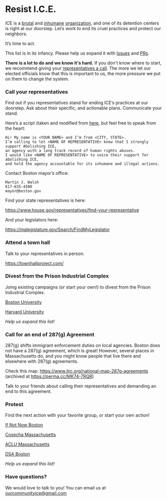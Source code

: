 # Resist I.C.E.

ICE is a [brutal](https://www.bostonmagazine.com/news/2019/07/02/ayanna-pressley-migrant-detention-centers-texas/) and [inhumane](https://www.theatlantic.com/politics/archive/2019/07/border-patrols-oversight-sick-migrant-children/593224/) [organization](https://www.aclu.org/press-releases/aclu-obtains-documents-showing-widespread-abuse-child-immigrants-us-custody), and one of its detention centers is right at our doorstep. Let’s work to end its cruel practices and protect our neighbors.

It’s time to act.

This list is in its infancy. Please help us expand it with [Issues](https://github.com/ice-here/resist/issues) and [PRs](https://github.com/ice-here/resist/pulls).


**There is a lot to do and we know it's hard.**
If you don't know where to start, we recommend giving your [representatives a call](call-your-representatives). The more we let our elected officials know that this is important to us, the more pressure we put on them to change the system.

### Call your representatives
Find out if you representatives stand for ending ICE’s practices at our doorstep. Ask about their specific, and actionable plans. Communicate your stand.

Here’s a script (taken and modified from [here](https://breakice.org/), but feel free to speak from the heart:

```
Hi! My name is <YOUR NAME> and I’m from <CITY, STATE>. 
I’m calling to let <NAME OF REPRESENTATIVE> know that I strongly support Abolishing ICE, 
an agency with a long track record of human rights abuses. 
I would like <NAME OF REPRESENTATIVE> to voice their support for abolishing ICE, 
and hold the agency accountable for its inhumane and illegal actions.
```

Contact Boston mayor’s office:
```
Martin J. Walsh
617-635-4500 
mayor@boston.gov
```

Find your state representatives is here:

https://www.house.gov/representatives/find-your-representative

And your legislators here:

https://malegislature.gov/Search/FindMyLegislator

### Attend a town hall
Talk to your representatives in person.

https://townhallproject.com/ 

### Divest from the Prison Industrial Complex

Joing existing campaigns (or start your own!) to divest from the Prison Industrial Complex.

[Boston University](https://www.facebook.com/BUStudentsAgainstMassIncarceration/)

[Harvard University](https://harvardprisondivest.org/)

*Help us expand this list!*

### Call for an end of 287(g) Agreement
287(g) shifts immigrant enforcement duties on local agencies. 
Boston does not have a 287(g) agreement, which is great! However, several places in Massachusetts do, and you might know people that live there and elsewhere with 287(g) agreements.

Check this map: https://www.ilrc.org/national-map-287g-agreements (archived at https://perma.cc/MK74-7RQR)

Talk to your friends about calling their representatives and demanding an end to this agreement.

### Protest
Find the next action with your favorite group, or start your own action!

[If Not Now Boston](https://www.facebook.com/ifnotnowboston/events/)

[Cosecha Massachusetts](https://www.facebook.com/pg/cosechaenmassachusetts/events/)

[ACLU Massachusetts](https://www.facebook.com/pg/aclumass/events/)

[DSA Boston](https://www.facebook.com/pg/BostonDSA/events/)

*Help us expand this list!*
  
### Have questions?

We would love to talk to you! You can email us at ourcommunityice@gmail.com


